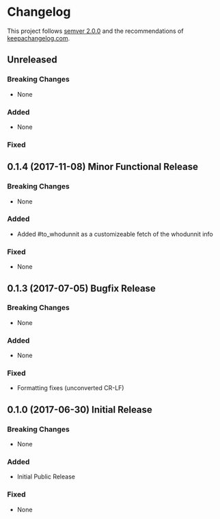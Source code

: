 # Changelog

This project follows [semver 2.0.0](http://semver.org/spec/v2.0.0.html) and the
recommendations of [keepachangelog.com](http://keepachangelog.com/).

## Unreleased

### Breaking Changes

- None

### Added

- None

### Fixed

## 0.1.4 (2017-11-08) Minor Functional Release

### Breaking Changes

- None

### Added

- Added #to_whodunnit as a customizeable fetch of the whodunnit info

### Fixed

- None

## 0.1.3 (2017-07-05) Bugfix Release

### Breaking Changes

- None

### Added

- None

### Fixed

- Formatting fixes (unconverted CR-LF)

## 0.1.0 (2017-06-30) Initial Release

### Breaking Changes

- None

### Added

- Initial Public Release

### Fixed

- None

